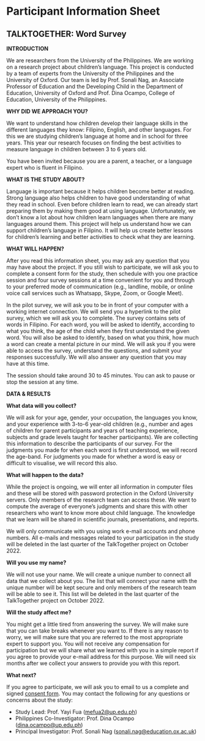 # Participant Information Sheet
## TALKTOGETHER: Word Survey 

**INTRODUCTION**

We are researchers from the University of the Philippines. We are working on a research project about children’s language. This project is conducted by a team of experts from the University of the Philippines and the University of Oxford. Our team is led by Prof. Sonali Nag, an Associate Professor of Education and the Developing Child in the Department of Education, University of Oxford and Prof. Dina Ocampo, College of Education, University of the Philippines.

**WHY DID WE APPROACH YOU?** 

We want to understand how children develop their language skills in the different languages they know: Filipino, English, and other languages. For this we are studying children’s language at home and in school for three years. This year our research focuses on finding the best activities to measure language in children between 3 to 6 years old.

You have been invited because you are a parent, a teacher, or a language expert who is fluent in Filipino.

**WHAT IS THE STUDY ABOUT?**

Language is important because it helps children become better at reading. Strong language also helps children to have good understanding of what they read in school. Even before children learn to read, we can already start preparing them by making them good at using language. Unfortunately, we don’t know a lot about how children learn languages when there are many languages around them. This project will help us understand how we can support children’s language in Filipino. It will help us create better lessons for children’s learning and better activities to check what they are learning.

**WHAT WILL HAPPEN?** 

After you read this information sheet, you may ask any question that you may have about the project. If you still wish to participate, we will ask you to complete a consent form for the study, then schedule with you one practice session and four survey sessions at a time convenient for you and through to your preferred mode of communication (e.g., landline, mobile, or online voice call services such as Whatsapp, Skype, Zoom, or Google Meet).

In the pilot survey, we will ask you to be in front of your computer with a working internet connection. We will send you a hyperlink to the pilot survey, which we will ask you to complete. The survey contains sets of words in Filipino. For each word, you will be asked to identify, according to what you think, the age of the child when they first understand the given word. You will also be asked to identify, based on what you think, how much a word can create a mental picture in our mind. We will ask you if you were able to access the survey, understand the questions, and submit your responses successfully. We will also answer any question that you may have at this time.

The session should take around 30 to 45 minutes. You can ask to pause or stop the session at any time.

**DATA & RESULTS** 

**What data will you collect?**

We will ask for your age, gender, your occupation, the languages you know, and your experience with 3-to-6 year-old children (e.g., number and ages of children for parent participants and years of teaching experience, subjects and grade levels taught for teacher participants). We are collecting this information to describe the participants of our survey. For the judgments you made for when each word is first understood, we will record the age-band. For judgments you made for whether a word is easy or difficult to visualise, we will record this also.

**What will happen to the data?** 

While the project is ongoing, we will enter all information in computer files and these will be stored with password protection in the Oxford University servers. Only members of the research team can access these. We want to compute the average of everyone’s judgments and share this with other researchers who want to know more about child language. The knowledge that we learn will be shared in scientific journals, presentations, and reports.

We will only communicate with you using work e-mail accounts and phone numbers. All e-mails and messages related to your participation in the study will be deleted in the last quarter of the TalkTogether project on October 2022.

**Will you use my name?** 

We will not use your name. We will create a unique number to connect all data that we collect about you. The list that will connect your name with the unique number will be kept secure and only members of the research team will be able to see it. This list will be deleted in the last quarter of the TalkTogether project on October 2022. 

**Will the study affect me?** 

You might get a little tired from answering the survey. We will make sure that you can take breaks whenever you want to. If there is any reason to worry, we will make sure that you are referred to the most appropriate expert to support you. You will not receive any compensation for participation but we will share what we learned with you in a simple report if you agree to provide your e-mail address for this purpose. We will need six months after we collect your answers to provide you with this report. 

**What next?** 

If you agree to participate, we will ask you to email to us a complete and signed [consent form](https://github.com/talktogproject/wordsurveyph/raw/gh-pages/ConsentForm_WordSurvey.doc). You may contact the following for any questions or concerns about the study:

* Study Lead: Prof. Yayi Fua (mefua2@up.edu.ph)
* Philippines Co-Investigator: Prof. Dina Ocampo (dina.ocampo@up.edu.ph)
* Principal Investigator: Prof. Sonali Nag (sonali.nag@education.ox.ac.uk)
